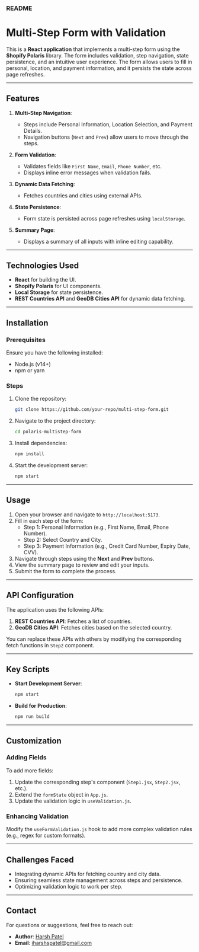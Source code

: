 ### README

# Multi-Step Form with Validation

This is a **React application** that implements a multi-step form using the **Shopify Polaris** library. The form includes validation, step navigation, state persistence, and an intuitive user experience. The form allows users to fill in personal, location, and payment information, and it persists the state across page refreshes.

---

## Features

1. **Multi-Step Navigation**:

   - Steps include Personal Information, Location Selection, and Payment Details.
   - Navigation buttons (`Next` and `Prev`) allow users to move through the steps.

2. **Form Validation**:

   - Validates fields like `First Name`, `Email`, `Phone Number`, etc.
   - Displays inline error messages when validation fails.

3. **Dynamic Data Fetching**:

   - Fetches countries and cities using external APIs.

4. **State Persistence**:

   - Form state is persisted across page refreshes using `localStorage`.

5. **Summary Page**:
   - Displays a summary of all inputs with inline editing capability.

---

## Technologies Used

- **React** for building the UI.
- **Shopify Polaris** for UI components.
- **Local Storage** for state persistence.
- **REST Countries API** and **GeoDB Cities API** for dynamic data fetching.

---

## Installation

### Prerequisites

Ensure you have the following installed:

- Node.js (v14+)
- npm or yarn

### Steps

1. Clone the repository:
   ```bash
   git clone https://github.com/your-repo/multi-step-form.git
   ```
2. Navigate to the project directory:
   ```bash
   cd polaris-multistep-form
   ```
3. Install dependencies:
   ```bash
   npm install
   ```
4. Start the development server:
   ```bash
   npm start
   ```

---

## Usage

1. Open your browser and navigate to `http://localhost:5173`.
2. Fill in each step of the form:
   - Step 1: Personal Information (e.g., First Name, Email, Phone Number).
   - Step 2: Select Country and City.
   - Step 3: Payment Information (e.g., Credit Card Number, Expiry Date, CVV).
3. Navigate through steps using the **Next** and **Prev** buttons.
4. View the summary page to review and edit your inputs.
5. Submit the form to complete the process.

---

## API Configuration

The application uses the following APIs:

1. **REST Countries API**: Fetches a list of countries.
2. **GeoDB Cities API**: Fetches cities based on the selected country.

You can replace these APIs with others by modifying the corresponding fetch functions in `Step2` component.

---

## Key Scripts

- **Start Development Server**:
  ```bash
  npm start
  ```
- **Build for Production**:
  ```bash
  npm run build
  ```

---

## Customization

### Adding Fields

To add more fields:

1. Update the corresponding step's component (`Step1.jsx`, `Step2.jsx`, etc.).
2. Extend the `formState` object in `App.js`.
3. Update the validation logic in `useValidation.js`.

### Enhancing Validation

Modify the `useFormValidation.js` hook to add more complex validation rules (e.g., regex for custom formats).

---

## Challenges Faced

- Integrating dynamic APIs for fetching country and city data.
- Ensuring seamless state management across steps and persistence.
- Optimizing validation logic to work per step.

---

## Contact

For questions or suggestions, feel free to reach out:

- **Author**: [Harsh Patel](https://github.com/iharshspatel)
- **Email**: iharshspatel@gmail.com

